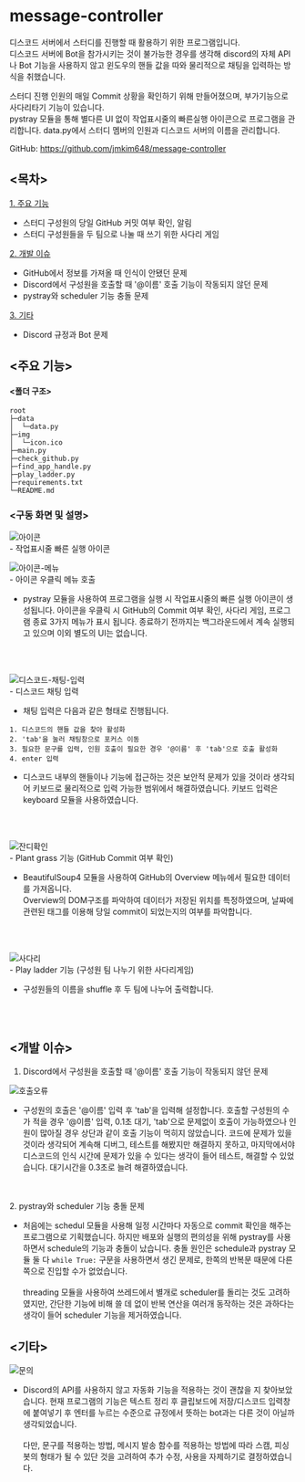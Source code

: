 # message-controller

디스코드 서버에서 스터디를 진행할 때 활용하기 위한 프로그램입니다.<br>
디스코드 서버에 Bot을 참가시키는 것이 불가능한 경우를 생각해 discord의 자체 API나 Bot 기능을 사용하지 않고 윈도우의 핸들 값을 따와 물리적으로 채팅을 입력하는 방식을 취했습니다. <br>


스터디 진행 인원의 매일 Commit 상황을 확인하기 위해 만들어졌으며, 부가기능으로 사다리타기 기능이 있습니다.<br>
pystray 모듈을 통해 별다른 UI 없이 작업표시줄의 빠른실행 아이콘으로 프로그램을 관리합니다.
data.py에서 스터디 멤버의 인원과 디스코드 서버의 이름을 관리합니다.

GitHub: https://github.com/jmkim648/message-controller


## <목차>
[1. 주요 기능](#주요-기능)
  - 스터디 구성원의 당일 GitHub 커밋 여부 확인, 알림
  - 스터디 구성원들을 두 팀으로 나눌 때 쓰기 위한 사다리 게임

[2. 개발 이슈](#개발-이슈)
  - GitHub에서 정보를 가져올 때 인식이 안됐던 문제
  - Discord에서 구성원을 호출할 때 '@이름' 호출 기능이 작동되지 않던 문제
  - pystray와 scheduler 기능 충돌 문제

[3. 기타](#기타)
  - Discord 규정과 Bot 문제

## <주요 기능>

#### <폴더 구조>
```
root
├─data
│  └─data.py
├─img
│  └─icon.ico
├─main.py
├─check_github.py
├─find_app_handle.py
├─play_ladder.py
├─requirements.txt
└─README.md
```

### <구동 화면 및 설명>
![아이콘](https://github.com/jmkim648/variable-recommander/assets/22714585/2fdbc6d5-76ac-4293-b977-361373df3032)  
\- 작업표시줄 빠른 실행 아이콘

![아이콘-메뉴](https://github.com/jmkim648/variable-recommander/assets/22714585/5f933301-9091-4711-a62d-233e0e0f0dad)  
\- 아이콘 우클릭 메뉴 호출

 - pystray 모듈을 사용하여 프로그램을 실행 시 작업표시줄의 빠른 실행 아이콘이 생성됩니다. 아이콘을 우클릭 시 GitHub의 Commit 여부 확인, 사다리 게임, 프로그램 종료 3가지 메뉴가 표시 됩니다. 종료하기 전까지는 백그라운드에서 계속 실행되고 있으며 이외 별도의 UI는 없습니다.
<br>
<br>

![디스코드-채팅-입력](https://github.com/jmkim648/variable-recommander/assets/22714585/dc4f6104-6caa-4e7e-bc46-d075cd1d810b)  
\- 디스코드 채팅 입력

 - 채팅 입력은 다음과 같은 형태로 진행됩니다.
 ```
 1. 디스코드의 핸들 값을 찾아 활성화
 2. 'tab'을 눌러 채팅창으로 포커스 이동
 3. 필요한 문구를 입력, 인원 호출이 필요한 경우 '@이름' 후 'tab'으로 호출 활성화
 4. enter 입력
 ```
  - 디스코드 내부의 핸들이나 기능에 접근하는 것은 보안적 문제가 있을 것이라 생각되어 키보드로 물리적으로 입력 가능한 범위에서 해결하였습니다. 키보드 입력은 keyboard 모듈을 사용하였습니다.
<br>
<br>

![잔디확인](https://github.com/jmkim648/variable-recommander/assets/22714585/e5e821ab-2d40-4f45-9fa4-ee4cc6946022)  
\- Plant grass 기능 (GitHub Commit 여부 확인)
 - BeautifulSoup4 모듈을 사용하여 GitHub의 Overview 메뉴에서 필요한 데이터를 가져옵니다.<br>Overview의 DOM구조를 파악하여 데이터가 저장된 위치를 특정하였으며, 날짜에 관련된 태그를 이용해 당일 commit이 되었는지의 여부를 파악합니다.
<br>
<br>

![사다리](https://github.com/jmkim648/variable-recommander/assets/22714585/7df30a79-df46-47ed-88b5-2d67c93f6dcc)  
\- Play ladder 기능 (구성원 팀 나누기 위한 사다리게임)
 - 구성원들의 이름을 shuffle 후 두 팀에 나누어 출력합니다.
<br>
<br>

## <개발 이슈>
1. Discord에서 구성원을 호출할 때 '@이름' 호출 기능이 작동되지 않던 문제
   
  ![호출오류](https://github.com/jmkim648/variable-recommander/assets/22714585/a96b6e17-6338-479a-b655-aca34b0f8c6a)
  - 구성원의 호출은 '@이름' 입력 후 'tab'을 입력해 설정합니다. 호출할 구성원의 수가 적을 경우 '@이름' 입력, 0.1초 대기, 'tab'으로 문제없이 호출이 가능하였으나 인원이 많아질 경우 상단과 같이 호출 기능이 먹히지 않았습니다. 코드에 문제가 있을 것이라 생각되어 계속해 디버그, 테스트를 해봤지만 해결하지 못하고, 마지막에서야 디스코드의 인식 시간에 문제가 있을 수 있다는 생각이 들어 테스트, 해결할 수 있었습니다. 대기시간을 0.3초로 늘려 해결하였습니다.
<br>
<br>
  2. pystray와 scheduler 기능 충돌 문제
  
  - 처음에는 schedul 모듈을 사용해 일정 시간마다 자동으로 commit 확인을 해주는 프로그램으로 기획했습니다. 하지만 배포와 실행의 편의성을 위해 pystray를 사용하면서 schedule의 기능과 충돌이 났습니다.
  충돌 원인은 schedule과 pystray 모듈 둘 다 `while True:` 구문을 사용하면서 생긴 문제로, 한쪽의 반복문 때문에 다른쪽으로 진입할 수가 없었습니다.<br><br>
  threading 모듈을 사용하여 쓰레드에서 별개로 scheduler를 돌리는 것도 고려하였지만, 간단한 기능에 비해 쓸 데 없이 반복 연산을 여러개 동작하는 것은 과하다는 생각이 들어 scheduler 기능을 제거하였습니다.


## <기타>
![문의](https://github.com/jmkim648/variable-recommander/assets/22714585/f6fbfc8d-65b4-4cb7-b62b-62a0b711dafc)
- Discord의 API를 사용하지 않고 자동화 기능을 적용하는 것이 괜찮을 지 찾아보았습니다.
현재 프로그램의 기능은 텍스트 정리 후 클립보드에 저장/디스코드 입력창에 붙여넣기 후 엔터를 누르는 수준으로 규정에서 뜻하는 bot과는 다른 것이 아닐까 생각되었습니다. <br><br>
다만, 문구를 적용하는 방법, 메시지 발송 함수를 적용하는 방법에 따라 스캠, 피싱 봇의 형태가 될 수 있단 것을 고려하여 추가 수정, 사용을 자제하기로 결정하였습니다.
